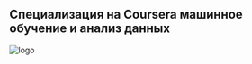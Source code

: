 ## Специализация  на Coursera машинное обучение и анализ данных


![logo](https://raw.githubusercontent.com/totrin/coursera_ml_and_data_analysis_spec/master/spec_logo.jpg)
